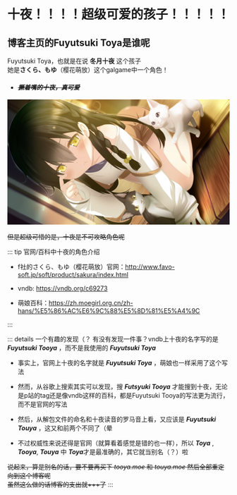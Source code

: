 # 十夜！！！！超级可爱的孩子！！！！！

## 博客主页的Fuyutsuki Toya是谁呢  
  
Fuyutsuki Toya，也就是在说 **冬月十夜** 这个孩子  
她是**さくら、もゆ**（樱花萌放）这个galgame中一个角色！  

* #### ~~*撅着嘴的十夜，真可爱*~~  

![撅着嘴的十夜，真可爱](./TOUYA_e011b.webp)  
  
~~但是超级可惜的是，十夜是不可攻略角色呢~~  
  
::: tip  官网/百科中十夜的角色介绍
* f社的さくら、もゆ（樱花萌放）官网：http://www.favo-soft.jp/soft/product/sakura/index.html  
  
* vndb: https://vndb.org/c69273  
  
* 萌娘百科：https://zh.moegirl.org.cn/zh-hans/%E5%86%AC%E6%9C%88%E5%8D%81%E5%A4%9C  
  
::: 
  
::: details 一个有趣的发现（？
有没有发现一件事？vndb上十夜的名字写的是 ***Fuyutsuki Tooya*** ，而不是我使用的 ***Fuyutsuki Toya***
  
* 事实上，官网上十夜的名字就是 ***Fuyutsuki Toya*** ，萌娘也一样采用了这个写法  
  
* 然而，从谷歌上搜索其实可以发现，搜 ***Futsyuki Tooya*** 才能搜到十夜，无论是p站的tag还是像vndb这样的百科，都是Fuyutsuki Tooya的写法更为流行，而不是官网的写法  

* 然后，从解包文件的命名和十夜读音的罗马音上看，又应该是 ***Fuyutsuki Touya*** ，这又和前两个不同了（晕  
  
* 不过权威性来说还得是官网（就算看着感觉是错的也一样），所以 ***Toya*** , ***Tooya***, ***Touya*** 中 ***Toya***才是最准确的，其它就当别名（？）啦  
  
~~说起来，算是别名的话，要不要再买下 *tooya.moe* 和 *touya.moe* 然后全部重定向到这个博客呢~~  
~~虽然这么做的话博客的支出就+++了~~
:::